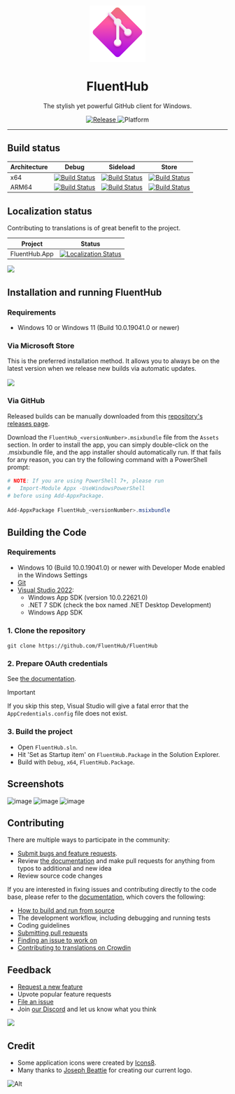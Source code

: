 <p align="center">
  <img width="128" align="center" src="assets/fluenthub.png" />
</p>
<h1 align="center">
  FluentHub
</h1>
<p align="center">
  The stylish yet powerful GitHub client for Windows.
</p>

<p align="center">
  <a title="GitHub Releases" target="_blank" href="https://github.com/fluenthub-community/FluentHub/releases">
    <img src="https://img.shields.io/github/v/release/fluenthub-community/fluenthub?include_prereleases" alt="Release" />
  </a>
  <a title="Platform" target="_blank">
    <img src="https://img.shields.io/badge/Platform-Windows-red" alt="Platform" />
  </a>
</p>

---

## Build status

Architecture|Debug|Sideload|Store
---|---|---|---
x64|[![Build Status](https://dev.azure.com/fluenthub/FluentHub/_apis/build/status%2FFluentHub%20CI?branchName=main&jobName=Build%20Debug%20x64)](https://dev.azure.com/fluenthub/FluentHub/_build/latest?definitionId=10&branchName=main)|[![Build Status](https://dev.azure.com/fluenthub/FluentHub/_apis/build/status%2FFluentHub%20CI?branchName=main&jobName=Build%20Sideload%20x64)](https://dev.azure.com/fluenthub/FluentHub/_build/latest?definitionId=10&branchName=main)|[![Build Status](https://dev.azure.com/fluenthub/FluentHub/_apis/build/status%2FFluentHub%20CI?branchName=main&jobName=Build%20StoreUpload%20x64)](https://dev.azure.com/fluenthub/FluentHub/_build/latest?definitionId=10&branchName=main)
ARM64|[![Build Status](https://dev.azure.com/fluenthub/FluentHub/_apis/build/status%2FFluentHub%20CI?branchName=main&jobName=Build%20Debug%20x64)](https://dev.azure.com/fluenthub/FluentHub/_build/latest?definitionId=10&branchName=main)|[![Build Status](https://dev.azure.com/fluenthub/FluentHub/_apis/build/status%2FFluentHub%20CI?branchName=main&jobName=Build%20Sideload%20x64)](https://dev.azure.com/fluenthub/FluentHub/_build/latest?definitionId=10&branchName=main)|[![Build Status](https://dev.azure.com/fluenthub/FluentHub/_apis/build/status%2FFluentHub%20CI?branchName=main&jobName=Build%20StoreUpload%20x64)](https://dev.azure.com/fluenthub/FluentHub/_build/latest?definitionId=10&branchName=main)

## Localization status

Contributing to translations is of great benefit to the project.

Project|Status
---|---
FluentHub.App|[![Localization Status](https://badges.crowdin.net/fluenthub/localized.svg)](https://crowdin.com/project/fluenthub)

<a href="https://crowdin.com/project/fluenthub" rel="nofollow">
  <img style="width:140;height:40" src="https://badges.crowdin.net/badge/dark/crowdin-on-light.png" />
</a>

## Installation and running FluentHub

### Requirements

- Windows 10 or Windows 11 (Build 10.0.19041.0 or newer)

### Via Microsoft Store

This is the preferred installation method. It allows you to always be on the latest version when we release new builds via automatic updates.

<a title="Microsoft Store" target="_blank" href="https://apps.microsoft.com/store/detail/fluenthub/9nkb9hx8rjz3">
  <img width="128" align="center" src="https://get.microsoft.com/images/en-us%20dark.svg" />
</a>

### Via GitHub

Released builds can be manually downloaded from this [repository's releases page](https://github.com/FluentHub/FluentHub/releases).

Download the `FluentHub_<versionNumber>.msixbundle` file from the `Assets` section. In order to install the app, you can simply double-click on the .msixbundle file, and the app installer should automatically run. If that fails for any reason, you can try the following command with a PowerShell prompt:

```powershell
# NOTE: If you are using PowerShell 7+, please run
#   Import-Module Appx -UseWindowsPowerShell
# before using Add-AppxPackage.

Add-AppxPackage FluentHub_<versionNumber>.msixbundle
```

## Building the Code

### Requirements

- Windows 10 (Build 10.0.19041.0) or newer with Developer Mode enabled in the Windows Settings
- [Git](https://git-scm.com/)
- [Visual Studio 2022](https://visualstudio.microsoft.com/vs/):
  - Windows App SDK (version 10.0.22621.0)
  - .NET 7 SDK (check the box named .NET Desktop Development)
  - Windows App SDK

### 1. Clone the repository

```git
git clone https://github.com/FluentHub/FluentHub
```

### 2. Prepare OAuth credentials

See [the documentation](docs/credentials.md).

> [!IMPORTANT]  
> If you skip this step, Visual Studio will give a fatal error that the `AppCredentials.config` file does not exist.

### 3. Build the project

- Open `FluentHub.sln`.
- Hit 'Set as Startup item' on `FluentHub.Package` in the Solution Explorer.
- Build with `Debug`, `x64`, `FluentHub.Package`.

## Screenshots

![image](https://github.com/FluentHub/FluentHub/assets/62196528/dd765c87-0ef5-4a85-be41-ef686983ea33)
![image](https://github.com/FluentHub/FluentHub/assets/62196528/27fd539b-eb35-4273-9aca-ab78be14ea96)
![image](https://github.com/FluentHub/FluentHub/assets/62196528/1c54d686-59c5-4ac0-824c-d9f228009b0f)

## Contributing

There are multiple ways to participate in the community:

- [Submit bugs and feature requests](https://github.com/FluentHub/FluentHub/issues/new/choose).
- Review [the documentation](docs/code-style.md) and make pull requests for anything from typos to additional and new idea
- Review source code changes

If you are interested in fixing issues and contributing directly to the code base, please refer to the [documentation](docs/), which covers the following:

- [How to build and run from source](docs/)
- The development workflow, including debugging and running tests
- Coding guidelines
- [Submitting pull requests](https://github.com/FluentHub/FluentHub/pulls)
- [Finding an issue to work on](https://github.com/FluentHub/FluentHub/issues/)
- [Contributing to translations on Crowdin](https://crowdin.com/project/fluenthub)

## Feedback

- [Request a new feature](https://github.com/FluentHub/FluentHub/pulls)
- Upvote popular feature requests
- [File an issue](https://github.com/FluentHub/FluentHub/issues/new/choose)
- Join [our Discord](https://discord.gg/8KtRkjq2Q4) and let us know what you think

[![](https://dcbadge.vercel.app/api/server/8KtRkjq2Q4?style=flat)](https://discord.gg/8KtRkjq2Q4)

## Credit

- Some application icons were created by [Icons8](https://github.com/icons8).
- Many thanks to [Joseph Beattie](https://github.com/josephbeattie) for creating our current logo.

![Alt](https://repobeats.axiom.co/api/embed/15ef16427b681d911523e65d60d88a838c9d4fc3.svg "Repobeats analytics image")
